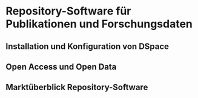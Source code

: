 # Repository-Software für Publikationen und Forschungsdaten

## Installation und Konfiguration von DSpace

## Open Access und Open Data

## Marktüberblick Repository-Software
